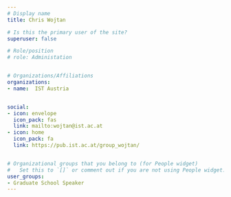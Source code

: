 ```yaml
---
# Display name
title: Chris Wojtan

# Is this the primary user of the site?
superuser: false

# Role/position
# role: Administation


# Organizations/Affiliations
organizations:
- name:  IST Austria


social:
- icon: envelope
  icon_pack: fas
  link: mailto:wojtan@ist.ac.at
- icon: home
  icon_pack: fa
  link: https://pub.ist.ac.at/group_wojtan/


# Organizational groups that you belong to (for People widget)
#   Set this to `[]` or comment out if you are not using People widget.
user_groups:
- Graduate School Speaker
---
```

